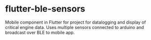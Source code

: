 # flutter-ble-sensors
Mobile component in Flutter for project for datalogging and display of critical engine data. Uses multiple sensors connected to arduino and broadcast over BLE to mobile app. 

